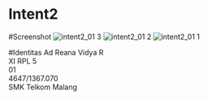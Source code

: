 # Intent2

#Screenshot
![intent2_01 3](https://cloud.githubusercontent.com/assets/22124998/19220110/8c1998ec-8e4f-11e6-96f4-08647d2939ce.png)
![intent2_01 2](https://cloud.githubusercontent.com/assets/22124998/19220109/8baa69c2-8e4f-11e6-86b7-7f2e6b2e1807.png)
![intent2_01 1](https://cloud.githubusercontent.com/assets/22124998/19220108/8b955bea-8e4f-11e6-87a0-c1d166dc2290.png)



#Identitas
Ad Reana Vidya R <br>
XI RPL 5 <br>
01<br>
4647/1367.070<br>
SMK Telkom Malang
